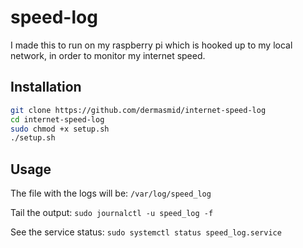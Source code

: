 # speed-log

I made this to run on my raspberry pi which is hooked up to my local network, in order to monitor my internet speed.

## Installation

``` bash
git clone https://github.com/dermasmid/internet-speed-log
cd internet-speed-log
sudo chmod +x setup.sh
./setup.sh
```

## Usage

The file with the logs will be: `/var/log/speed_log`

Tail the output: `sudo journalctl -u speed_log -f`

See the service status: `sudo systemctl status speed_log.service`
